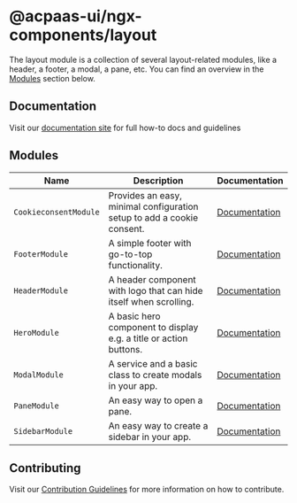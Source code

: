 # @acpaas-ui/ngx-components/layout

The layout module is a collection of several layout-related modules, like a header, a footer, a modal, a pane, etc.
You can find an overview in the [Modules](#modules) section below.

## Documentation

Visit our [documentation site](https://acpaas-ui.digipolis.be/) for full how-to docs and guidelines

## <a name="modules"></a>Modules

| Name         | Description | Documentation |
| -----------  | ------ | -------------------------- |
| `CookieconsentModule` | Provides an easy, minimal configuration setup to add a cookie consent. | [Documentation](src/lib/cookie-consent/README.md) |
| `FooterModule` | A simple footer with go-to-top functionality.  | [Documentation](src/lib/footer/README.md) |
| `HeaderModule` | A header component with logo that can hide itself when scrolling. | [Documentation](src/lib/header/README.md) |
| `HeroModule` | A basic hero component to display e.g. a title or action buttons. | [Documentation](src/lib/hero/README.md) |
| `ModalModule` | A service and a basic class to create modals in your app. | [Documentation](src/lib/modal/README.md) |
| `PaneModule` | An easy way to open a pane. | [Documentation](src/lib/pane/README.md) |
| `SidebarModule` | An easy way to create a sidebar in your app. | [Documentation](src/lib/sidebar/README.md) |

## Contributing

Visit our [Contribution Guidelines](../../CONTRIBUTING.md) for more information on how to contribute.
